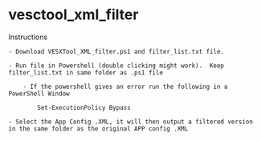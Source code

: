 # vesctool_xml_filter

  Instructions
  
    - Download VESXTool_XML_filter.ps1 and filter_list.txt file.
    
    - Run file in Powershell (double clicking might work).  Keep filter_list.txt in same folder as .ps1 file
    
        - If the powershell gives an error run the following in a PowerShell Window
        
            Set-ExecutionPolicy Bypass
            
    - Select the App Config .XML, it will then output a filtered version in the same folder as the original APP config .XML
